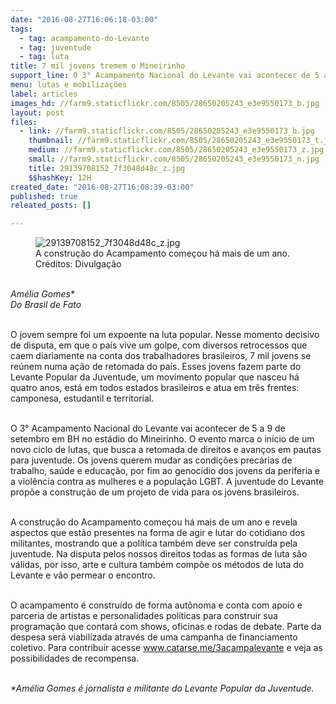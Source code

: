 ```yaml
---
date: "2016-08-27T16:06:18-03:00"
tags:
  - tag: acampamento-do-Levante
  - tag: juventude
  - tag: luta
title: 7 mil jovens tremem o Mineirinho
support_line: O 3° Acampamento Nacional do Levante vai acontecer de 5 a 9 de setembro em BH
menu: lutas e mobilizações
label: articles
images_hd: //farm9.staticflickr.com/8505/28650205243_e3e9550173_b.jpg
layout: post
files:
  - link: //farm9.staticflickr.com/8505/28650205243_e3e9550173_b.jpg
    thumbnail: //farm9.staticflickr.com/8505/28650205243_e3e9550173_t.jpg
    medium: //farm9.staticflickr.com/8505/28650205243_e3e9550173_z.jpg
    small: //farm9.staticflickr.com/8505/28650205243_e3e9550173_n.jpg
    title: 29139708152_7f3048d48c_z.jpg
    $$hashKey: 12H
created_date: "2016-08-27T16:08:39-03:00"
published: true
releated_posts: []

---
```

<figure class="image"><img alt="29139708152_7f3048d48c_z.jpg" src="//farm9.staticflickr.com/8505/28650205243_e3e9550173_b.jpg" />
<figcaption>A constru&ccedil;&atilde;o do Acampamento come&ccedil;ou h&aacute; mais de um ano. Cr&eacute;ditos: Divulga&ccedil;&atilde;o</figcaption>
</figure>

<p><br />
<em>Am&eacute;lia Gomes*<br />
Do Brasil de Fato</em></p>

<p><br />
O jovem sempre foi um expoente na luta popular. Nesse momento decisivo de disputa, em que o pa&iacute;s vive um golpe, com diversos retrocessos que caem diariamente na conta dos trabalhadores brasileiros, 7 mil jovens se re&uacute;nem numa a&ccedil;&atilde;o de retomada do pa&iacute;s. Esses jovens fazem parte do Levante Popular da Juventude, um movimento popular que nasceu h&aacute; quatro anos, est&aacute; em todos estados brasileiros e atua em tr&ecirc;s frentes: camponesa, estudantil e territorial.</p>

<p><br />
O 3&deg; Acampamento Nacional do Levante vai acontecer de 5 a 9 de setembro em BH no est&aacute;dio do Mineirinho. O evento marca o in&iacute;cio de um novo ciclo de lutas, que busca a retomada de direitos e avan&ccedil;os em pautas para juventude. Os jovens querem mudar as condi&ccedil;&otilde;es prec&aacute;rias de trabalho, sa&uacute;de e educa&ccedil;&atilde;o, por fim ao genoc&iacute;dio dos jovens da periferia e a viol&ecirc;ncia contra as mulheres e a popula&ccedil;&atilde;o LGBT. A juventude do Levante prop&otilde;e a constru&ccedil;&atilde;o de um projeto de vida para os jovens brasileiros.</p>

<p><br />
A constru&ccedil;&atilde;o do Acampamento come&ccedil;ou h&aacute; mais de um ano e revela aspectos que est&atilde;o presentes na forma de agir e lutar do cotidiano dos militantes, mostrando que a pol&iacute;tica tamb&eacute;m deve ser constru&iacute;da pela juventude. Na disputa pelos nossos direitos todas as formas de luta s&atilde;o v&aacute;lidas, por isso, arte e cultura tamb&eacute;m comp&otilde;e os m&eacute;todos de luta do Levante e v&atilde;o permear o encontro.</p>

<p><br />
O acampamento &eacute; constru&iacute;do de forma aut&ocirc;noma e conta com apoio e parceria de artistas e personalidades pol&iacute;ticas para construir sua programa&ccedil;&atilde;o que contar&aacute; com shows, oficinas e rodas de debate. Parte da despesa ser&aacute; viabilizada atrav&eacute;s de uma campanha de financiamento coletivo. Para contribuir acesse <a href="http://www.catarse.me/3acampalevante">www.catarse.me/3acampalevante</a> e veja as possibilidades de recompensa.</p>

<p><br />
<em>*Am&eacute;lia Gomes &eacute; jornalista e militante do Levante Popular da Juventude.</em></p>
